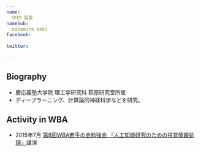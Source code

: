```yaml
---
name:
  中村 晃貴
nameSub:
  nakamura koki
facebook:
 
twitter:
  
---
```




## Biography

- 慶応義塾大学院 理工学研究科 萩原研究室所属
- ディープラーニング、計算論的神経科学などを研究。

## Activity in WBA
- 2015年7月 [第8回WBA若手の会勉強会 『人工知能研究のための視覚情報処理』](http://wbawakate.jp/posts/events/8th/)講演
